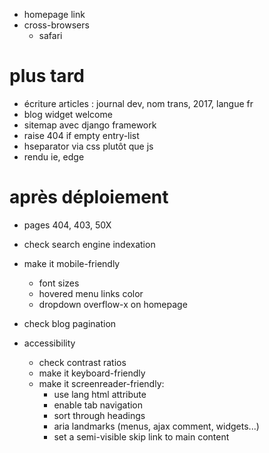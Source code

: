 * homepage link
* cross-browsers
    * safari

# plus tard
* écriture articles : journal dev, nom trans, 2017, langue fr
* blog widget welcome
* sitemap avec django framework
* raise 404 if empty entry-list
* hseparator via css plutôt que js
* rendu ie, edge

# après déploiement
* pages 404, 403, 50X
* check search engine indexation
* make it mobile-friendly
    * font sizes
    * hovered menu links color
    * dropdown overflow-x on homepage
* check blog pagination

* accessibility
  * check contrast ratios
  * make it keyboard-friendly
  * make it screenreader-friendly:
    * use lang html attribute
    * enable tab navigation
    * sort through headings
    * aria landmarks (menus, ajax comment, widgets...)
    * set a semi-visible skip link to main content
